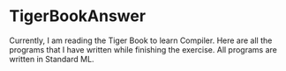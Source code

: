 # TigerBookAnswer
Currently, I am reading the Tiger Book to learn Compiler. Here are all the programs that I have written while finishing the exercise. All programs are written in Standard ML.
